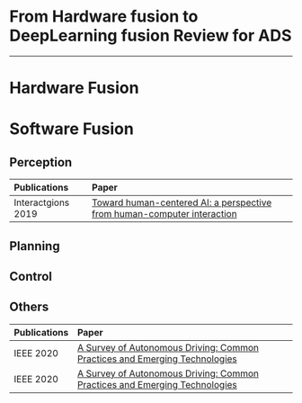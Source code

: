 # From Hardware fusion to DeepLearning fusion Review for ADS

---
# Hardware Fusion




# Software Fusion

## Perception
| Publications         | Paper                                                        |
| :------------------- | :----------------------------------------------------------- |
| Interactgions 2019            | [Toward human-centered AI: a perspective from human-computer interaction]([http://openaccess.thecvf.com/content_cvpr_2016/papers/Krafka_Eye_Tracking_for_CVPR_2016_paper.pdf](https://dl.acm.org/doi/fullHtml/10.1145/3328485?casa_token=bxeBc2iFjr0AAAAA:Rm_plMZ6g-cOzIBvuJ5Eand9IoJEC9Vkg48RARaQPtSvc6p0xlDrcuCbviaa-ONpCiROYNsdgykrGUA)) |



## Planning




## Control



## Others

| Publications         | Paper                                                        |
| :------------------- | :----------------------------------------------------------- |
| IEEE 2020            | [A Survey of Autonomous Driving: Common Practices and Emerging Technologies](https://ieeexplore.ieee.org/stamp/stamp.jsp?tp=&arnumber=9046805) |
| IEEE 2020            | [A Survey of Autonomous Driving: Common Practices and Emerging Technologies]([https://ieeexplore.ieee.org/stamp/stamp.jsp?tp=&arnumber=9046805](https://ieeexplore.ieee.org/abstract/document/9046805)) |



